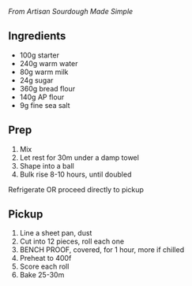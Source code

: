 *From Artisan Sourdough Made Simple*

## Ingredients

* 100g starter
* 240g warm water
* 80g warm milk
* 24g sugar
* 360g bread flour
* 140g AP flour
* 9g fine sea salt

## Prep

1. Mix
2. Let rest for 30m under a damp towel
3. Shape into a ball
4. Bulk rise 8-10 hours, until doubled

Refrigerate OR proceed directly to pickup

## Pickup

1. Line a sheet pan, dust
2. Cut into 12 pieces, roll each one
3. BENCH PROOF, covered, for 1 hour, more if chilled
4. Preheat to 400f
5. Score each roll
6. Bake 25-30m